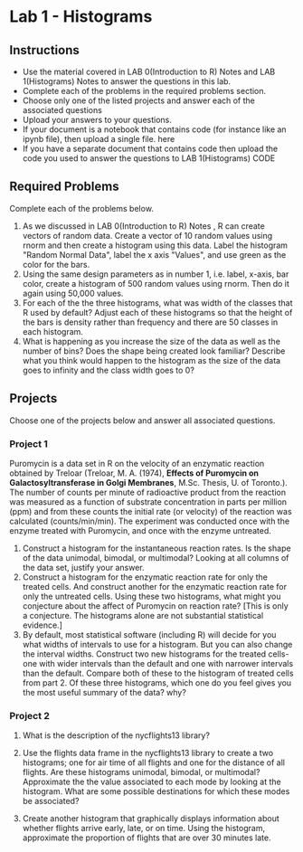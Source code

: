 # Lab 1 - Histograms
## Instructions
- Use the material covered in LAB 0(Introduction to R) Notes and LAB 1(Histograms) Notes to answer the questions in this lab.
- Complete each of the problems in the required problems section.
- Choose only one of the listed projects and answer each of the associated questions
- Upload your answers to your questions.
- If your document is a notebook that contains code (for instance like an ipynb file), then upload a single file. here
- If you have a separate document that contains code then upload the code you used to answer the questions to LAB 1(Histograms) CODE 

## Required Problems

Complete each of the problems below.

1. As we discussed in LAB 0(Introduction to R) Notes , R can create vectors of random data. Create a vector of 10 random values using rnorm and then create a histogram using this data. Label the histogram "Random Normal Data", label the x axis "Values", and use green as the color for the bars.
2. Using the same design parameters as in number 1, i.e. label, x-axis, bar color, create a histogram of 500 random values using rnorm. Then do it again using 50,000 values.
3. For each of the the three histograms, what was width of the classes that R used by default? Adjust each of these histograms so that the height of the bars is density rather than frequency and there are 50 classes in each histogram.
4. What is happening as you increase the size of the data as well as the number of bins? Does the shape being created look familiar? Describe what you think would happen to the histogram as the size of the data goes to infinity and the class width goes to 0?

## Projects

Choose one of the projects below and answer all associated questions.

### Project 1

Puromycin is a data set in R on the velocity of an enzymatic reaction obtained by Treloar (Treloar, M. A. (1974), **Effects of Puromycin on Galactosyltransferase in Golgi Membranes**, M.Sc. Thesis, U. of Toronto.). The number of counts per minute of radioactive product from the reaction was measured as a function of substrate concentration in parts per million (ppm) and from these counts the initial rate (or velocity) of the reaction was calculated (counts/min/min). The experiment was conducted once with the enzyme treated with Puromycin, and once with the enzyme untreated.

1. Construct a histogram for the instantaneous reaction rates. Is the shape of the data unimodal, bimodal, or multimodal? Looking at all columns of the data set, justify your answer.
2. Construct a histogram for the enzymatic reaction rate for only the treated cells. And construct another for the enzymatic reaction rate for only the untreated cells. Using these two histograms, what might you conjecture about the affect of Puromycin on reaction rate? [This is only a conjecture. The histograms alone are not substantial statistical evidence.]
3. By default, most statistical software (including R) will decide for you what widths of intervals to use for a histogram. But you can also change the interval widths. Construct two new histograms for the treated cells- one with wider intervals than the default and one with narrower intervals than the default. Compare both of these to the histogram of treated cells from part 2. Of these three histograms, which one do you feel gives you the most useful summary of the data? why?

### Project 2

1. What is the description of the nycflights13 library?

2. Use the flights data frame in the nycflights13 library to create a two histograms; one for air time of all flights and one for the distance of all flights. Are these histograms unimodal, bimodal, or multimodal? Approximate the the value associated to each mode by looking at the histogram. What are some possible destinations for which these modes be associated?

3. Create another histogram that graphically displays information about whether flights arrive early, late, or on time. Using the histogram, approximate the proportion of flights that are over 30 minutes late.
